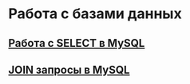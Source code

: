 # Работа с базами данных
## [Работа с SELECT в MySQL](https://docs.google.com/spreadsheets/d/1Ucs28EZ9aGSOM-pqCIWDnmdiiQsGja_eSMZkJ1ea0sM/edit?usp=sharing)
## [JOIN запросы в MySQL](https://docs.google.com/spreadsheets/d/1wUPwUdqEXLgV2IRxk4MsOtl50wp5qfV62rIa0gLwXv8/edit?usp=sharing)
